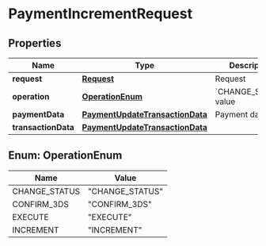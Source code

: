 
# PaymentIncrementRequest

## Properties
Name | Type | Description | Notes
------------ | ------------- | ------------- | -------------
**request** | [**Request**](Request.md) | Request | 
**operation** | [**OperationEnum**](#OperationEnum) | &#x60;CHANGE_STATUS&#x60; value | 
**paymentData** | [**PaymentUpdateTransactionData**](PaymentUpdateTransactionData.md) | Payment data |  [optional]
**transactionData** | [**PaymentUpdateTransactionData**](PaymentUpdateTransactionData.md) |  |  [optional]


<a name="OperationEnum"></a>
## Enum: OperationEnum
Name | Value
---- | -----
CHANGE_STATUS | &quot;CHANGE_STATUS&quot;
CONFIRM_3DS | &quot;CONFIRM_3DS&quot;
EXECUTE | &quot;EXECUTE&quot;
INCREMENT | &quot;INCREMENT&quot;



